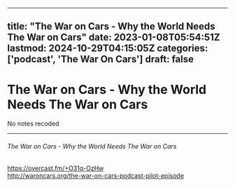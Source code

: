 
---
title: "The War on Cars - Why the World Needs The War on Cars"
date: 2023-01-08T05:54:51Z
lastmod: 2024-10-29T04:15:05Z
categories: ['podcast', 'The War On Cars']
draft: false
---


# The War on Cars - Why the World Needs The War on Cars

No notes recoded
- - -
###### The War on Cars - Why the World Needs The War on Cars

https://overcast.fm/+O31q-OzHw  
http://waroncars.org/the-war-on-cars-podcast-pilot-episode

<!-- #public #podcast #The War On Cars# -->

<!-- {BearID:8698067D-B697-4C40-AD17-83B9A629217C-28016-00002D97F097BD85} -->
